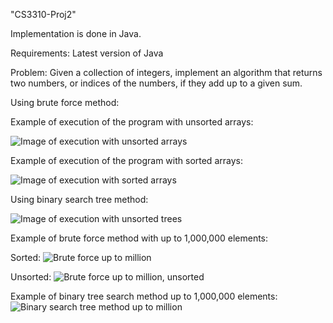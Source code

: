 "CS3310-Proj2" 

Implementation is done in Java.

Requirements: Latest version of Java

Problem:
Given a collection of integers, implement an algorithm that returns two numbers, or indices of the numbers, if they add up to a given sum. 

Using brute force method:

Example of execution of the program with unsorted arrays:

![Image of execution with unsorted arrays](https://i.gyazo.com/f3164d4abb021d908272024e6e3a250f.png)

Example of execution of the program with sorted arrays:

![Image of execution with sorted arrays](https://i.gyazo.com/81fe617cf4604feff7fe57d2867b1a74.png)

Using binary search tree method:

![Image of execution with unsorted trees](https://i.gyazo.com/042bf59d0da3d140ed2cd2a49d827ba4.png)

Example of brute force method with up to 1,000,000 elements:

Sorted:
![Brute force up to million](https://i.gyazo.com/470c9dc913f5737f037b67999e02f5f0.png)

Unsorted:
![Brute force up to million, unsorted](https://i.gyazo.com/e0a3069406765a1d625548570ee3693e.png)

Example of binary tree search method up to 1,000,000 elements:
![Binary search tree method up to million](https://i.gyazo.com/3a4d3d62a5d30f5a8e51bf1d364e138e.png)
